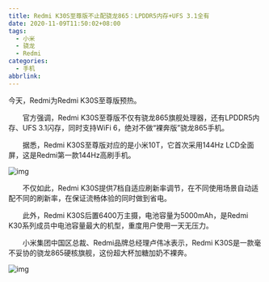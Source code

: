 ```yaml
---
title: Redmi K30S至尊版不止配骁龙865：LPDDR5内存+UFS 3.1全有
date: 2020-11-09T11:50:02+08:00
tags:
  - 小米
  - 骁龙
  - Redmi
categories:
  - 手机
abbrlink:
---
```


今天，Redmi为Redmi K30S至尊版预热。

　　官方强调，Redmi K30S至尊版不仅有骁龙865旗舰处理器，还有LPDDR5内存、UFS 3.1闪存，同时支持WiFi 6，绝对不做“裸奔版”骁龙865手机。

　　据悉，Redmi K30S至尊版对应的是小米10T，它首次采用144Hz LCD全面屏，这是Redmi第一款144Hz高刷手机。

![img](https://cdn.jsdelivr.net/gh/yakeing/Documentation@main/Hexo/images/00ae-kcaeqzx1085788.jpg)

　　不仅如此，Redmi K30S提供7档自适应刷新率调节，在不同使用场景自动适配不同的刷新率，在保证流畅体验的同时做到省电。

　　此外，Redmi K30S后置6400万主摄，电池容量为5000mAh，是Redmi K30系列成员中电池容量最大的机型，重度用户使用一天无压力。

　　小米集团中国区总裁、Redmi品牌总经理卢伟冰表示，Redmi K30S是一款毫不妥协的骁龙865硬核旗舰，这份超大杯加糖加奶不裸奔。

![img](https://cdn.jsdelivr.net/gh/yakeing/Documentation@main/Hexo/images/e44e-kcaeqzx0127565.jpg)